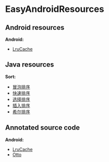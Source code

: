 EasyAndroidResources
==


## Android resources

**Android:**
- [LruCache](https://github.com/CaMnter/EasyAndroidResources/blob/master/md/android/LruCache%E6%BA%90%E7%A0%81%E8%A7%A3%E6%9E%90.md)   


## Java resources

**Sort:**
- [冒泡排序](https://github.com/CaMnter/EasyAndroidResources/blob/master/md/java/sort/%E5%86%92%E6%B3%A1%E6%8E%92%E5%BA%8F.md)
- [快速排序](https://github.com/CaMnter/EasyAndroidResources/blob/master/md/java/sort/%E5%BF%AB%E9%80%9F%E6%8E%92%E5%BA%8F.md)
- [选择排序](https://github.com/CaMnter/EasyAndroidResources/blob/master/md/java/sort/%E9%80%89%E6%8B%A9%E6%8E%92%E5%BA%8F.md)
- [插入排序](https://github.com/CaMnter/EasyAndroidResources/blob/master/md/java/sort/%E6%8F%92%E5%85%A5%E6%8E%92%E5%BA%8F.md)
- [希尔排序](https://github.com/CaMnter/EasyAndroidResources/blob/master/md/java/sort/%E5%B8%8C%E5%B0%94%E6%8E%92%E5%BA%8F.md)

## Annotated source code

**Android:**
- [LruCache](https://github.com/CaMnter/EasyAndroidResources/blob/master/code/android/classes/LruCache.java)
- [Otto](https://github.com/CaMnter/EasyAndroidResources/tree/master/code/android/framework/Otto)

